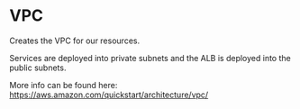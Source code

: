 # VPC
Creates the VPC for our resources.

Services are deployed into private subnets and the ALB is deployed into the public subnets.

More info can be found here:  https://aws.amazon.com/quickstart/architecture/vpc/  


